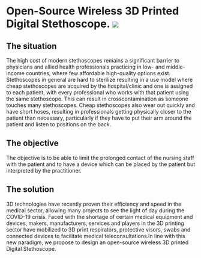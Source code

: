 # Open-Source Wireless 3D Printed Digital Stethoscope. ![](https://jogl-backend.herokuapp.com/rails/active_storage/representations/redirect/eyJfcmFpbHMiOnsibWVzc2FnZSI6IkJBaHBBdEloIiwiZXhwIjpudWxsLCJwdXIiOiJibG9iX2lkIn19--909aa22d1c86f5d47b87d2af12e6a0bde4582009/eyJfcmFpbHMiOnsibWVzc2FnZSI6IkJBaDdCem9MWm05eWJXRjBTU0lJYW5CbkJqb0dSVlE2QzNKbGMybDZaVWtpRFRJd01IZ3lNREJlQmpzR1ZBPT0iLCJleHAiOm51bGwsInB1ciI6InZhcmlhdGlvbiJ9fQ==--0160037241eb22c0eb6aaebe821ec15a53c747f1/Mboalab.jpg)
## The situation
The high cost of modern stethoscopes remains a significant barrier to physicians
and allied health professionals practicing in low- and middle-income countries,
where few affordable high-quality options exist. Stethoscopes in general are hard
to sterilize resulting in a use model where cheap stethoscopes are acquired by the
hospital/clinic and one is assigned to each patient, with every professional who
works with that patient using the same stethoscope. This can result in crosscontamination as someone touches many stethoscopes. Cheap stethoscopes also
wear out quickly and have short hoses, resulting in professionals getting
physically closer to the patient than necessary, particularly if they have to put their
arm around the patient and listen to positions on the back.
## The objective
The objective is to be able to limit the prolonged contact of the nursing staff with
the patient and to have a device which can be placed by the patient but interpreted
by the practitioner.
## The solution
3D technologies have recently proven their efficiency and speed in the medical
sector, allowing many projects to see the light of day during the COVID-19 crisis.
Faced with the shortage of certain medical equipment and devices, makers,
manufacturers, services and players in the 3D printing sector have mobilized to
3D print respirators, protective visors, swabs and connected devices to facilitate
medical teleconsultations.In line with this new paradigm, we propose to design
an open-source wireless 3D printed Digital Stethoscope. 

